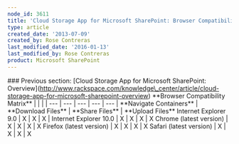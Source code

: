 ```yaml
---
node_id: 3611
title: 'Cloud Storage App for Microsoft SharePoint: Browser Compatibility Matrix'
type: article
created_date: '2013-07-09'
created_by: Rose Contreras
last_modified_date: '2016-01-13'
last_modified_by: Rose Contreras
product: Microsoft SharePoint
---
```


\#\#\# Previous section: \[Cloud Storage App for Microsoft SharePoint:
Overview\](http://www.rackspace.com/knowledge\_center/article/cloud-storage-app-for-microsoft-sharepoint-overview)
\*\*Browser Compatibility Matrix\*\* |   |   |   |   --- | --- | --- |
--- | ---   | \*\*Navigate Containers\*\* | \*\*Download Files\*\* |
\*\*Share Files\*\* | \*\*Upload Files\*\* Internet Explorer 9.0 | X | X
| X |   Internet Explorer 10.0 | X | X | X | X Chrome (latest version) |
X | X | X | X Firefox (latest version) | X | X | X | X Safari (latest
version) | X | X | X | X

